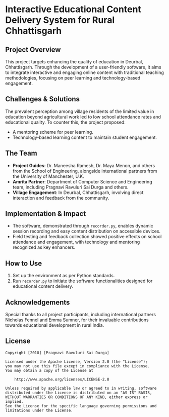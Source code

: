 # Interactive Educational Content Delivery System for Rural Chhattisgarh

## Project Overview
This project targets enhancing the quality of education in Deurbal, Chhattisgarh. Through the development of a user-friendly software, it aims to integrate interactive and engaging online content with traditional teaching methodologies, focusing on peer learning and technology-based engagement.

## Challenges & Solutions
The prevalent perception among village residents of the limited value in education beyond agricultural work led to low school attendance rates and educational quality. To counter this, the project proposed:
- A mentoring scheme for peer learning.
- Technology-based learning content to maintain student engagement.

## The Team
- **Project Guides**: Dr. Maneesha Ramesh, Dr. Maya Menon, and others from the School of Engineering, alongside international partners from the University of Manchester, U.K.
- **Amrita Partner**: Department of Computer Science and Engineering team, including Pragnavi Ravuluri Sai Durga and others.
- **Village Engagement**: In Deurbal, Chhattisgarh, involving direct interaction and feedback from the community.

## Implementation & Impact
- The software, demonstrated through `recorder.py`, enables dynamic session recording and easy content distribution on accessible devices.
- Field testing and feedback collection showed positive effects on school attendance and engagement, with technology and mentoring recognized as key enhancers.

## How to Use
1. Set up the environment as per Python standards.
2. Run `recorder.py` to initiate the software functionalities designed for educational content delivery.

## Acknowledgements
Special thanks to all project participants, including international partners Nicholas Fennel and Emma Sumner, for their invaluable contributions towards educational development in rural India.

## License

    Copyright [2018] [Pragnavi Ravuluri Sai Durga]

    Licensed under the Apache License, Version 2.0 (the "License");
    you may not use this file except in compliance with the License.
    You may obtain a copy of the License at

        http://www.apache.org/licenses/LICENSE-2.0

    Unless required by applicable law or agreed to in writing, software
    distributed under the License is distributed on an "AS IS" BASIS,
    WITHOUT WARRANTIES OR CONDITIONS OF ANY KIND, either express or implied.
    See the License for the specific language governing permissions and
    limitations under the License.
